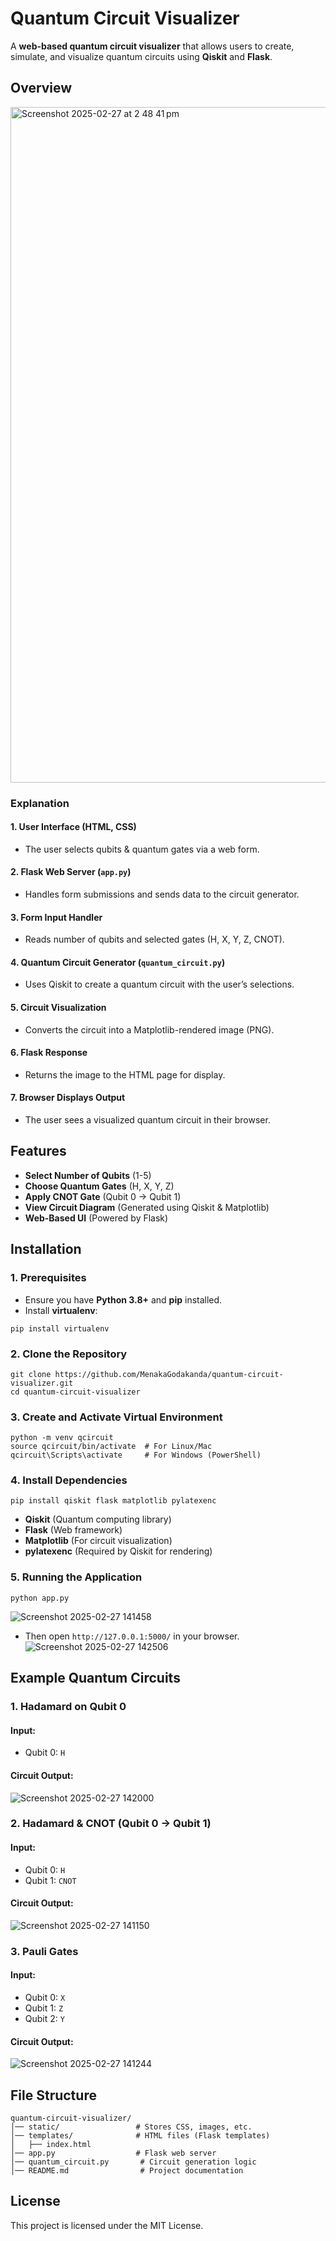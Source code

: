 #  Quantum Circuit Visualizer  
A **web-based quantum circuit visualizer** that allows users to create, simulate, and visualize quantum circuits using **Qiskit** and **Flask**.

## Overview
<img width="1081" alt="Screenshot 2025-02-27 at 2 48 41 pm" src="https://github.com/user-attachments/assets/c5eab0ff-0ef5-4d9e-b60b-4b6d2598d868" />

### Explanation
#### 1. User Interface (HTML, CSS)
- The user selects qubits & quantum gates via a web form.
#### 2. Flask Web Server (`app.py`)
- Handles form submissions and sends data to the circuit generator.
#### 3. Form Input Handler
- Reads number of qubits and selected gates (H, X, Y, Z, CNOT).
#### 4. Quantum Circuit Generator (`quantum_circuit.py`)
- Uses Qiskit to create a quantum circuit with the user’s selections.
#### 5. Circuit Visualization
- Converts the circuit into a Matplotlib-rendered image (PNG).
#### 6. Flask Response
- Returns the image to the HTML page for display.
#### 7. Browser Displays Output
- The user sees a visualized quantum circuit in their browser.


## Features
- **Select Number of Qubits** (1-5)
- **Choose Quantum Gates** (H, X, Y, Z)
- **Apply CNOT Gate** (Qubit 0 → Qubit 1)
- **View Circuit Diagram** (Generated using Qiskit & Matplotlib)
- **Web-Based UI** (Powered by Flask)

## Installation

### 1. Prerequisites
- Ensure you have **Python 3.8+** and **pip** installed.  
- Install **virtualenv**:
```
pip install virtualenv
```

### 2. Clone the Repository
```
git clone https://github.com/MenakaGodakanda/quantum-circuit-visualizer.git
cd quantum-circuit-visualizer
```

### 3. Create and Activate Virtual Environment
```
python -m venv qcircuit
source qcircuit/bin/activate  # For Linux/Mac
qcircuit\Scripts\activate     # For Windows (PowerShell)
```

### 4. Install Dependencies
```
pip install qiskit flask matplotlib pylatexenc
```
- **Qiskit** (Quantum computing library)
- **Flask** (Web framework)
- **Matplotlib** (For circuit visualization)
- **pylatexenc** (Required by Qiskit for rendering)

### 5. Running the Application
```
python app.py
```
![Screenshot 2025-02-27 141458](https://github.com/user-attachments/assets/714202fe-9c62-4902-8d41-834ab53f896b)

- Then open `http://127.0.0.1:5000/` in your browser.
![Screenshot 2025-02-27 142506](https://github.com/user-attachments/assets/ac49acba-70f2-4dfa-82f6-e58294095fec)

## Example Quantum Circuits

### 1. Hadamard on Qubit 0
#### Input:
- Qubit 0: `H`

#### Circuit Output:
![Screenshot 2025-02-27 142000](https://github.com/user-attachments/assets/fce578f8-2bb2-40c4-9e8a-c8325e9ac8ae)

### 2. Hadamard & CNOT (Qubit 0 → Qubit 1)
#### Input:
- Qubit 0: `H`
- Qubit 1: `CNOT`

#### Circuit Output:
![Screenshot 2025-02-27 141150](https://github.com/user-attachments/assets/71695c7b-f419-4fb1-8f8f-ccccb0d43955)

### 3. Pauli Gates
#### Input:
- Qubit 0: `X`
- Qubit 1: `Z`
- Qubit 2: `Y`

#### Circuit Output:
![Screenshot 2025-02-27 141244](https://github.com/user-attachments/assets/dc29aa3a-8e17-4022-8b7c-5debec72ba09)

## File Structure
```
quantum-circuit-visualizer/
│── static/                 # Stores CSS, images, etc.
│── templates/              # HTML files (Flask templates)
│   ├── index.html
│── app.py                  # Flask web server
│── quantum_circuit.py       # Circuit generation logic
│── README.md                # Project documentation
```

## License
This project is licensed under the MIT License.
